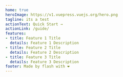 ```yaml
---
home: true
heroImage: https://v1.vuepress.vuejs.org/hero.png
tagline: its a test
actionText: Quick Start →
actionLink: /guide/
features:
- title: Feature 1 Title
  details: Feature 1 Description
- title: Feature 2 Title
  details: Feature 2 Description
- title: Feature 3 Title
  details: Feature 3 Description
footer: Made by flash with ❤️
---
```

